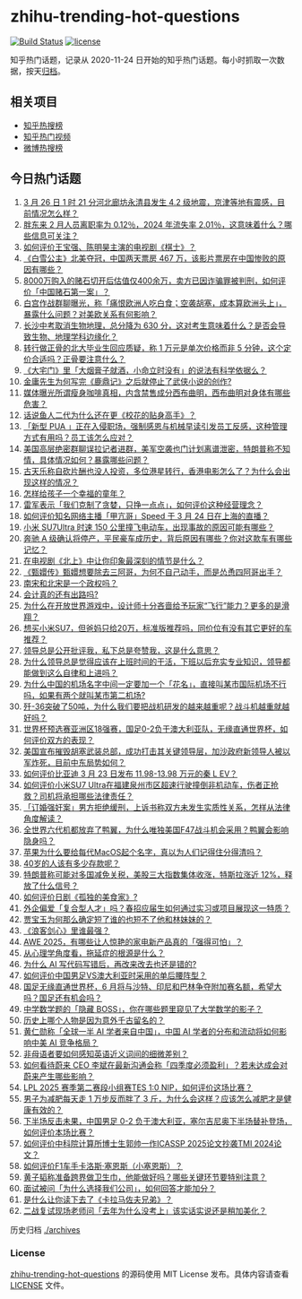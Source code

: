 # zhihu-trending-hot-questions

[![Build Status](https://github.com/justjavac/zhihu-trending-hot-questions/workflows/ci/badge.svg?branch=master)](https://github.com/justjavac/zhihu-trending-hot-questions/actions)
[![license](https://img.shields.io/github/license/justjavac/zhihu-trending-hot-questions)](https://github.com/justjavac/zhihu-trending-hot-questions/blob/master/LICENSE)

知乎热门话题，记录从 2020-11-24
日开始的知乎热门话题。每小时抓取一次数据，按天[归档](./archives)。

## 相关项目

- [知乎热搜榜](https://github.com/justjavac/zhihu-trending-top-search)
- [知乎热门视频](https://github.com/justjavac/zhihu-trending-hot-video)
- [微博热搜榜](https://github.com/justjavac/weibo-trending-hot-search)

## 今日热门话题

<!-- BEGIN -->
<!-- 最后更新时间 Wed Mar 26 2025 09:55:40 GMT+0800 (China Standard Time) -->

1. [3 月 26 日 1 时 21 分河北廊坊永清县发生 4.2 级地震，京津等地有震感，目前情况怎么样？](https://www.zhihu.com/question/15731616529)
1. [胖东来 2 月人员离职率为 0.12％，2024 年流失率 2.01％，这意味着什么？哪些信息可关注？](https://www.zhihu.com/question/15709789812)
1. [如何评价王宝强、陈明昊主演的电视剧《棋士》？](https://www.zhihu.com/question/8787200820)
1. [《白雪公主》北美夺冠，中国两天票房 467 万，该影片票房在中国惨败的原因有哪些？](https://www.zhihu.com/question/15648454792)
1. [8000万购入的赌石切开后估值仅400余万，卖方已因诈骗罪被判刑，如何评价「中国赌石第一案」？](https://www.zhihu.com/question/15463157255)
1. [白宫作战群聊曝光，称「痛恨欧洲人吃白食；空袭胡塞，成本算欧洲头上」，暴露什么问题？对美欧关系有何影响？](https://www.zhihu.com/question/1887919292927931100)
1. [长沙中考取消生物地理，总分降为 630 分，这对考生意味着什么？是否会导致生物、地理学科边缘化？](https://www.zhihu.com/question/15667331889)
1. [转行做正骨的北大毕业生回应质疑，称 1 万元是单次价格而非 5 分钟，这个定价合适吗？正骨要注意什么？](https://www.zhihu.com/question/15648113214)
1. [《大宅门》里「大烟膏子就酒，小命立时没有」的说法有科学依据么？](https://www.zhihu.com/question/263740204)
1. [金庸先生为何写完《鹿鼎记》之后就停止了武侠小说的创作?](https://www.zhihu.com/question/13772372954)
1. [媒体曝光所谓瘦身咖啡真相，内含禁售成分西布曲明，西布曲明对身体有哪些危害？](https://www.zhihu.com/question/15694367340)
1. [话说鱼人二代为什么还在更《校花的贴身高手》？](https://www.zhihu.com/question/15451038120)
1. [「新型 PUA 」正在入侵职场，强制感恩与机械早读引发员工反感，这种管理方式有用吗？员工该怎么应对？](https://www.zhihu.com/question/15705317915)
1. [美国高层绝密群聊误拉记者进群，美军空袭也门计划离谱泄密，特朗普称不知情，具体情况如何？暴露哪些问题？](https://www.zhihu.com/question/15705378185)
1. [古天乐称自砍片酬也没人投资，多位港星转行，香港电影怎么了？为什么会出现这样的情况？](https://www.zhihu.com/question/15699545414)
1. [怎样给孩子一个幸福的童年？](https://www.zhihu.com/question/2741666787)
1. [雷军表示「我们克制了贪婪，只挣一点点」，如何评价这种经营理念？](https://www.zhihu.com/question/15707486405)
1. [如何评价知名网络主播「甲亢哥」Speed 于 3 月 24 日在上海的直播？](https://www.zhihu.com/question/1887559069914624500)
1. [小米 SU7Ultra 时速 150 公里撞飞电动车，出现事故的原因可能有哪些？](https://www.zhihu.com/question/15695983678)
1. [奔驰 A 级确认将停产，平民豪车成历史，背后原因有哪些？你对这款车有哪些记忆？](https://www.zhihu.com/question/15694904187)
1. [在电视剧《北上》中让你印象最深刻的情节是什么？](https://www.zhihu.com/question/13981097300)
1. [《甄嬛传》甄嬛想要除去三阿哥，为何不自己动手，而是怂恿四阿哥出手？](https://www.zhihu.com/question/15451206184)
1. [南宋和北宋是一个政权吗？](https://www.zhihu.com/question/410365512)
1. [会计真的还有出路吗?](https://www.zhihu.com/question/656962932)
1. [为什么在开放世界游戏中，设计师十分吝啬给予玩家“飞行”能力？更多的是滑翔？](https://www.zhihu.com/question/15312235390)
1. [想买小米SU7，但爸妈只给20万，标准版推荐吗，同价位有没有其它更好的车推荐？](https://www.zhihu.com/question/15173710644)
1. [领导总是公开批评我，私下总是夸赞我，这是什么意思？](https://www.zhihu.com/question/14620432955)
1. [为什么领导总是觉得应该在上班时间的干活，下班以后充实专业知识，领导都能做到这么自律和上进吗？](https://www.zhihu.com/question/14977775768)
1. [为什么中国的机场名字中间一定要加一个「花名」，直接叫某市国际机场不行吗，如果有两个就叫某市第二机场?](https://www.zhihu.com/question/1887557709508899000)
1. [歼-36突破了50吨，为什么我们要把战机研发的越来越重呢？战斗机越重就越好吗？](https://www.zhihu.com/question/15522268602)
1. [世界杯预选赛亚洲区18强赛，国足0-2负于澳大利亚队，无缘直通世界杯，如何评价双方的表现？](https://www.zhihu.com/question/15536494376)
1. [美国宣布摧毁胡塞武装总部，成功打击其关键领导层，加沙政府新领导人被以军炸死，目前中东局势如何？](https://www.zhihu.com/question/15653051351)
1. [如何评价比亚迪 3 月 23 日发布 11.98-13.98 万元的秦 L EV？](https://www.zhihu.com/question/15624443751)
1. [如何评价小米SU7 Ultra在福建泉州市区超速行驶撞倒非机动车，伤者正抢救？司机将承担哪些法律责任？](https://www.zhihu.com/question/15672042093)
1. [「订婚强奸案」男方拒绝缓刑，上诉书称双方未发生实质性关系，怎样从法律角度解读？](https://www.zhihu.com/question/15699023937)
1. [全世界六代机都放弃了鸭翼，为什么唯独美国F47战斗机会采用？鸭翼会影响隐身吗？](https://www.zhihu.com/question/15592817672)
1. [苹果为什么要给每代MacOS起个名字，真以为人们记得住分得清吗？](https://www.zhihu.com/question/5025326767)
1. [40岁的人该有多少存款呢？](https://www.zhihu.com/question/458607367)
1. [特朗普称可能对多国减免关税，美股三大指数集体收涨，特斯拉涨近 12%，释放了什么信号？](https://www.zhihu.com/question/15695953237)
1. [如何评价日剧《孤独的美食家》?](https://www.zhihu.com/question/23384334)
1. [外企偏爱「复合型人才」吗？春招应届生如何通过实习或项目展现这一特质？](https://www.zhihu.com/question/13658263499)
1. [贾宝玉为何那么确定短了谁的也短不了他和林妹妹的？](https://www.zhihu.com/question/12512598872)
1. [《浪客剑心》里谁最强？](https://www.zhihu.com/question/27834679)
1. [AWE 2025，有哪些让人惊艳的家电新产品真的「强得可怕」？](https://www.zhihu.com/question/15381462682)
1. [从心理学角度看，拖延症的根源是什么？](https://www.zhihu.com/question/1885997541918741500)
1. [为什么 AI 写代码写错后，再改来改去也还是错的?](https://www.zhihu.com/question/15442817002)
1. [如何评价中国男足VS澳大利亚时采用的单后腰阵型？](https://www.zhihu.com/question/15720858237)
1. [国足无缘直通世界杯，6 月将与沙特、印尼和巴林争夺附加赛名额，希望大吗？国足还有机会吗？](https://www.zhihu.com/question/15724342094)
1. [中学数学题的「隐藏 BOSS」，你在哪些题里窥见了大学数学的影子？](https://www.zhihu.com/question/14803810783)
1. [历史上哪个人物是因为意外千古留名的？](https://www.zhihu.com/question/10218505084)
1. [黄仁勋称「全球一半 AI 学者来自中国」，中国 AI 学者的分布和流动将如何影响中美 AI 竞争格局？](https://www.zhihu.com/question/15393941410)
1. [非母语者要如何感知英语近义词间的细微差别？](https://www.zhihu.com/question/15623616064)
1. [如何看待蔚来 CEO 李斌在最新沟通会称「四季度必须盈利」？若未达成会对蔚来产生哪些影响？](https://www.zhihu.com/question/15673604861)
1. [LPL 2025 赛季第二赛段小组赛TES 1:0 NIP，如何评价这场比赛？](https://www.zhihu.com/question/15719463883)
1. [男子为减肥每天走 1 万步反而胖了 3 斤，为什么会这样？应该怎么减肥才是健康有效的？](https://www.zhihu.com/question/15676824180)
1. [下半场反击未果，中国男足 0-2 负于澳大利亚，塞尔吉尼奥下半场替补登场，如何评价本场比赛？](https://www.zhihu.com/question/15714784930)
1. [如何评价中科院计算所博士生郭帅一作ICASSP 2025论文抄袭TMI 2024论文？](https://www.zhihu.com/question/15498633855)
1. [如何评价F1车手卡洛斯·塞恩斯（小塞恩斯）？](https://www.zhihu.com/question/445195092)
1. [黄子韬称准备跨界做卫生巾，他能做好吗？哪些关键环节要特别注意？](https://www.zhihu.com/question/15540927075)
1. [面试被问「为什么选择我们公司」，如何回答才能加分？](https://www.zhihu.com/question/14170740992)
1. [是什么让你读下去了《卡拉马佐夫兄弟》？](https://www.zhihu.com/question/15483265712)
1. [二战复试现场老师问「去年为什么没考上」该实话实说还是稍加美化？](https://www.zhihu.com/question/15451442513)

<!-- END -->

历史归档 [./archives](./archives)

### License

[zhihu-trending-hot-questions](https://github.com/justjavac/zhihu-trending-hot-questions)
的源码使用 MIT License 发布。具体内容请查看 [LICENSE](./LICENSE) 文件。
